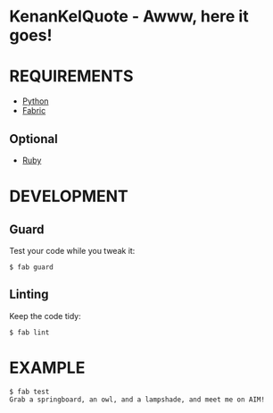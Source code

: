 # KenanKelQuote - Awww, here it goes!

# REQUIREMENTS

* [Python](http://python.org)
* [Fabric](http://docs.fabfile.org)

## Optional

* [Ruby](http://www.ruby-lang.org)

# DEVELOPMENT

## Guard

Test your code while you tweak it:

    $ fab guard

## Linting

Keep the code tidy:

    $ fab lint

# EXAMPLE

    $ fab test
    Grab a springboard, an owl, and a lampshade, and meet me on AIM!
